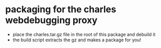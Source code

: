 packaging for the charles webdebugging proxy
==================================
 * place the charles.tar.gz file in the root of this package and debuild it
 * the build script extracts the gz and makes a package for you!
